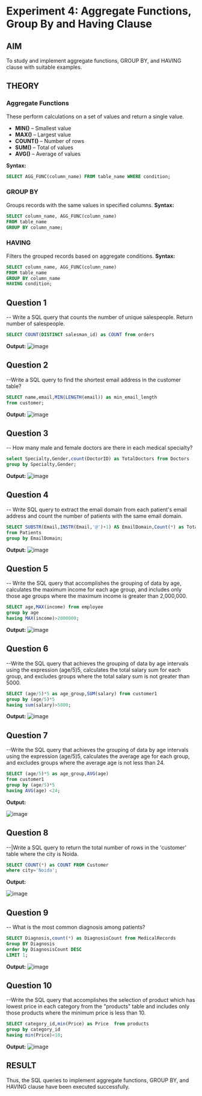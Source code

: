 # Experiment 4: Aggregate Functions, Group By and Having Clause

## AIM
To study and implement aggregate functions, GROUP BY, and HAVING clause with suitable examples.

## THEORY

### Aggregate Functions
These perform calculations on a set of values and return a single value.

- **MIN()** – Smallest value  
- **MAX()** – Largest value  
- **COUNT()** – Number of rows  
- **SUM()** – Total of values  
- **AVG()** – Average of values

**Syntax:**
```sql
SELECT AGG_FUNC(column_name) FROM table_name WHERE condition;
```
### GROUP BY
Groups records with the same values in specified columns.
**Syntax:**
```sql
SELECT column_name, AGG_FUNC(column_name)
FROM table_name
GROUP BY column_name;
```
### HAVING
Filters the grouped records based on aggregate conditions.
**Syntax:**
```sql
SELECT column_name, AGG_FUNC(column_name)
FROM table_name
GROUP BY column_name
HAVING condition;
```
**Question 1**
--
-- Write a SQL query that counts the number of unique salespeople. Return number of salespeople.

```sql
SELECT COUNT(DISTINCT salesman_id) as COUNT from orders
```

**Output:**
![image](https://github.com/user-attachments/assets/a74663e0-9655-4621-819e-b6d7dee7f419)


**Question 2**
---
--Write a SQL query to find the shortest email address in the customer table?

```sql
SELECT name,email,MIN(LENGTH(email)) as min_email_length
from customer;
```

**Output:**
![image](https://github.com/user-attachments/assets/515e110f-135c-44cd-8088-4de2ece3390c)


**Question 3**
---
-- How many male and female doctors are there in each medical specialty?
```sql
select Specialty,Gender,count(DoctorID) as TotalDoctors from Doctors
group by Specialty,Gender;
```

**Output:**
![image](https://github.com/user-attachments/assets/ce4c3f05-a23e-4ce3-89ed-a483e0cf2409)


**Question 4**
---
-- Write SQL query to extract the email domain from each patient's email address and count the number of patients with the same email domain.

```sql
SELECT SUBSTR(Email,INSTR(Email,'@')+1) AS EmailDomain,Count(*) as TotalPatients
from Patients
group by EmailDomain;
```

**Output:**
![image](https://github.com/user-attachments/assets/4da63f66-53d1-4cd7-b990-39ba4b8ede6d)


**Question 5**
---
-- Write the SQL query that accomplishes the grouping of data by age, calculates the maximum income for each age group, and includes only those age groups where the maximum income is greater than 2,000,000.
```sql
SELECT age,MAX(income) from employee
group by age
having MAX(income)>2000000;
```

**Output:**
![image](https://github.com/user-attachments/assets/27c85f23-a05b-4a45-b116-68c61d4e4197)


**Question 6**
---
--Write the SQL query that achieves the grouping of data by age intervals using the expression (age/5)5, calculates the total salary sum for each group, and excludes groups where the total salary sum is not greater than 5000.
```sql
SELECT (age/5)*5 as age_group,SUM(salary) from customer1
group by (age/5)*5
having sum(salary)>5000;
```

**Output:**
![image](https://github.com/user-attachments/assets/52798270-7a61-45fb-9bb8-f0b4653366e4)


**Question 7**
---
--Write the SQL query that achieves the grouping of data by age intervals using the expression (age/5)5, calculates the average age for each group, and excludes groups where the average age is not less than 24.

```sql
SELECT (age/5)*5 as age_group,AVG(age) 
from customer1
group by (age/5)*5
having AVG(age) <24;
```

**Output:**

![image](https://github.com/user-attachments/assets/4de42af7-81a0-4eaf-9d75-9139919772ed)


**Question 8**
---
--|Write a SQL query to return the total number of rows in the 'customer' table where the city is Noida.

```sql
SELECT COUNT(*) as COUNT FROM Customer
where city='Noida';
```

**Output:**

![image](https://github.com/user-attachments/assets/3e389da2-5f42-4e98-8d46-8a25bc40d124)


**Question 9**
---
-- What is the most common diagnosis among patients?

```sql
SELECT Diagnosis,count(*) as DiagnosisCount from MedicalRecords 
Group BY Diagnosis
order by DiagnosisCount DESC
LIMIT 1;
```

**Output:**
![image](https://github.com/user-attachments/assets/03e6a49c-ca73-4212-bf92-f55317995d07)


**Question 10**
---
--Write the SQL query that accomplishes the selection of product which has lowest price in each category from the "products" table and includes only those products where the minimum price is less than 10.
```sql
SELECT category_id,min(Price) as Price  from products
group by category_id
having min(Price)<10;
```

**Output:**
![image](https://github.com/user-attachments/assets/6bd36c31-da15-4a55-8da3-a11e758b7cf3)



## RESULT
Thus, the SQL queries to implement aggregate functions, GROUP BY, and HAVING clause have been executed successfully.
